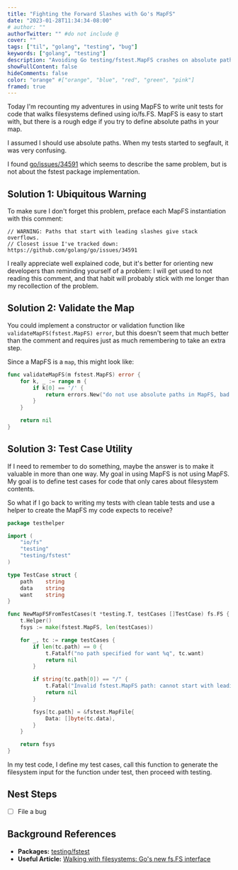 ```yaml
---
title: "Fighting the Forward Slashes with Go's MapFS"
date: "2023-01-28T11:34:34-08:00"
# author: ""
authorTwitter: "" #do not include @
cover: ""
tags: ["til", "golang", "testing", "bug"]
keywords: ["golang", "testing"]
description: "Avoiding Go testing/fstest.MapFS crashes on absolute paths."
showFullContent: false
hideComments: false
color: "orange" #["orange", "blue", "red", "green", "pink"]
framed: true
---
```


Today I'm recounting my adventures in using MapFS to write unit tests for code
that walks filesystems defined using io/fs.FS. MapFS is easy to start with, but
there is a rough edge if you try to define absolute paths in your map.

I assumed I should use absolute paths. When my tests started to segfault, it was
very confusing.

I found [go/issues/34591](https://github.com/golang/go/issues/34591) which seems
to describe the same problem, but is not about the fstest package implementation.

## Solution 1: Ubiquitous Warning

To make sure I don't forget this problem, preface each MapFS instantiation
with this comment:

```
// WARNING: Paths that start with leading slashes give stack overflows.
// Closest issue I've tracked down: https://github.com/golang/go/issues/34591
```

I really appreciate well explained code, but it's better for orienting new
developers than reminding yourself of a problem: I will get used to not reading
this comment, and that habit will probably stick with me longer than my recollection
of the problem.

## Solution 2: Validate the Map

You could implement a constructor or validation function like
`validateMapFS(fstest.MapFS) error`, but this doesn't seem that much better than
the comment and requires just as much remembering to take an extra step.

Since a MapFS is a `map`, this might look like:

```go
func validateMapFS(m fstest.MapFS) error {
    for k, _ := range m {
        if k[0] == '/' {
            return errors.New("do not use absolute paths in MapFS, bad key " + k)
        }
    }

    return nil
}
```

## Solution 3: Test Case Utility

If I need to remember to do something, maybe the answer is to make it valuable
in more than one way. My goal in using MapFS is not using MapFS. My goal is to
define test cases for code that only cares about filesystem contents.

So what if I go back to writing my tests with clean table tests and use a helper
to create the MapFS my code expects to receive?

```go
package testhelper

import (
	"io/fs"
	"testing"
	"testing/fstest"
)

type TestCase struct {
	path    string
	data    string
	want    string
}

func NewMapFSFromTestCases(t *testing.T, testCases []TestCase) fs.FS {
	t.Helper()
	fsys := make(fstest.MapFS, len(testCases))

	for _, tc := range testCases {
		if len(tc.path) == 0 {
			t.Fatalf("no path specified for want %q", tc.want)
			return nil
		}

		if string(tc.path[0]) == "/" {
			t.Fatal("Invalid fstest.MapFS path: cannot start with leading slash. This is not documented as part of fstest.MapFS. See https://github.com/golang/go/issues/34591")
			return nil
		}

		fsys[tc.path] = &fstest.MapFile{
			Data: []byte(tc.data),
		}
	}

	return fsys
}
```

In my test code, I define my test cases, call this function to generate the
filesystem input for the function under test, then proceed with testing.

## Nest Steps

- [ ] File a bug

## Background References

* **Packages:** [testing/fstest](https://pkg.go.dev/testing/fstest)
* **Useful Article:** [Walking with filesystems: Go's new fs.FS interface](https://bitfieldconsulting.com/golang/filesystems)
